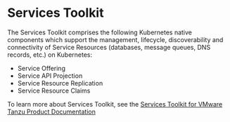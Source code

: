 # Services Toolkit

The Services Toolkit comprises the following Kubernetes native components which support the management, lifecycle, discoverability and connectivity of Service Resources (databases, message queues, DNS records, etc.) on Kubernetes:

- Service Offering
- Service API Projection
- Service Resource Replication
- Service Resource Claims

To learn more about Services Toolkit, see the [Services Toolkit for VMware Tanzu Product Documentation](https://docs.vmware.com/en/Services-Toolkit-for-VMware-Tanzu-Application-Platform/0.6/svc-tlk/GUID-overview.html)
